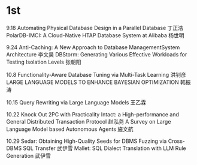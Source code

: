 # 1st
9.18
Automating Physical Database Design in a Parallel Database 丁正浩
PolarDB-IMCI: A Cloud-Native HTAP Database System at Alibaba 杨世明

9.24
Anti-Caching: A New Approach to Database ManagementSystem Architecture 李文昊
DBStorm: Generating Various Effective Workloads for Testing Isolation Levels 张朝阳

10.8
Functionality-Aware Database  Tuning via Multi-Task Learning 洪钊彦
LARGE LANGUAGE MODELS TO ENHANCE BAYESIAN OPTIMIZATION 韩振涛

10.15
Query Rewriting via Large Language Models 王乙霖

10.22
Knock Out 2PC with Practicality Intact: a High-performance and General Distributed Transaction Protocol	赵泓尧
A Survey on Large Language Model based Autonomous Agents 施文航

10.29
Sedar: Obtaining High-Quality Seeds for DBMS Fuzzing  via Cross-DBMS SQL Transfer 武伊雪
Mallet: SQL Dialect Translation with LLM Rule Generation 武伊雪